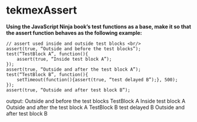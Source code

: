 # tekmexAssert

<b>Using the JavaScript Ninja book’s test functions as a base, make it so that the assert function behaves as the following example: </b>

	// assert used inside and outside test blocks <br/>
	assert(true, “Outside and before the test blocks”);
	test(“TestBlock A”, function(){
		assert(true, “Inside test block A”);
	});
	assert(true, “Outside and after the test block A”);
	test(“TestBlock B”, function(){
		setTimeout(function(){assert(true, “test delayed B”);}, 500);
	});
	assert(true, “Outside and after test block B”);
	



output:
Outside and before the test blocks
TestBlock A
Inside test block A
Outside and after the test block A
TestBlock B
test delayed B
Outside and after test block B
